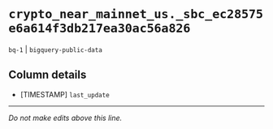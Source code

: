 # `crypto_near_mainnet_us._sbc_ec28575e6a614f3db217ea30ac56a826`
`bq-1` | `bigquery-public-data`

## Column details
* [TIMESTAMP] `last_update`

-------------------------------------------------------------------------------
*Do not make edits above this line.*

